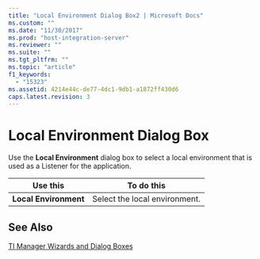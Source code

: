 ```yaml
---
title: "Local Environment Dialog Box2 | Microsoft Docs"
ms.custom: ""
ms.date: "11/30/2017"
ms.prod: "host-integration-server"
ms.reviewer: ""
ms.suite: ""
ms.tgt_pltfrm: ""
ms.topic: "article"
f1_keywords: 
  - "15323"
ms.assetid: 4214e44c-de77-4dc1-9db1-a1872ff430d6
caps.latest.revision: 3
---
```

# Local Environment Dialog Box
Use the **Local Environment** dialog box to select a local environment that is used as a Listener for the application.  
  
|Use this|To do this|  
|--------------|----------------|  
|**Local Environment**|Select the local environment.|  
  
## See Also  
 [TI Manager Wizards and Dialog Boxes](../core/ti-manager-wizards-and-dialog-boxes2.md)